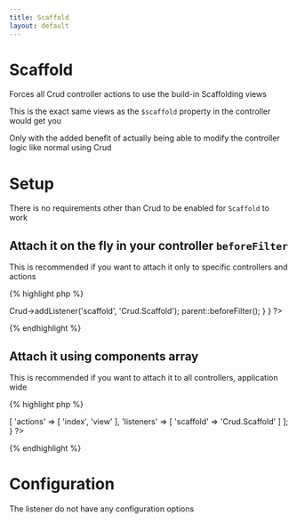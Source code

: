```yaml
---
title: Scaffold
layout: default
---
```


# Scaffold

Forces all Crud controller actions to use the build-in Scaffolding views

This is the exact same views as the `$scaffold` property in the controller would get you

Only with the added benefit of actually being able to modify the controller logic like normal using Crud

# Setup

There is no requirements other than Crud to be enabled for `Scaffold` to work

## Attach it on the fly in your controller `beforeFilter`

This is recommended if you want to attach it only to specific controllers and actions

{% highlight php %}
<?php
class SamplesController extends AppController {

	public function beforeFilter() {
		$this->Crud->addListener('scaffold', 'Crud.Scaffold');
		parent::beforeFilter();
	}
}
?>
{% endhighlight %}

## Attach it using components array

This is recommended if you want to attach it to all controllers, application wide

{% highlight php %}
<?php
class SamplesController extends AppController {

	public $components = [
		'Crud.Crud' => [
			'actions' => [
				'index',
				'view'
			],
			'listeners' => [
				'scaffold' => 'Crud.Scaffold'
			]
		];

}
?>
{% endhighlight %}

# Configuration

The listener do not have any configuration options
